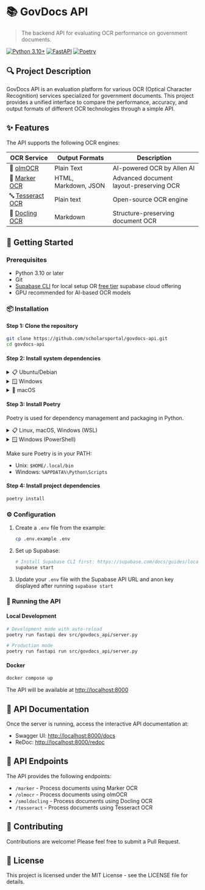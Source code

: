 # 📚 GovDocs API

> The backend API for evaluating OCR performance on government documents.

[![Python 3.10+](https://img.shields.io/badge/Python-3.10+-blue.svg)](https://www.python.org/downloads/)
[![FastAPI](https://img.shields.io/badge/FastAPI-0.103.1-009688.svg)](https://fastapi.tiangolo.com)
[![Poetry](https://img.shields.io/badge/Poetry-1.6.1-4B8BBE.svg)](https://python-poetry.org/)

## 🔍 Project Description

GovDocs API is an evaluation platform for various OCR (Optical Character Recognition) services specialized for government documents. This project provides a unified interface to compare the performance, accuracy, and output formats of different OCR technologies through a simple API.

## ✨ Features

The API supports the following OCR engines:

| OCR Service | Output Formats | Description |
|-------------|----------------|-------------|
| 🧠 [olmOCR](https://github.com/allenai/olmocr) | Plain Text | AI-powered OCR by Allen AI |
| 📝 [Marker OCR](https://github.com/VikParuchuri/marker) | HTML, Markdown, JSON | Advanced document layout-preserving OCR |
| 🔤 [Tesseract OCR](https://github.com/tesseract-ocr/tesseract) | Plain text | Open-source OCR engine |
| 📄 [Docling OCR](https://huggingface.co/ds4sd/SmolDocling-256M-preview) | Markdown | Structure-preserving document OCR |

## 🚀 Getting Started

### Prerequisites

- Python 3.10 or later
- Git
- [Supabase CLI](https://supabase.com/docs/guides/local-development/cli/getting-started) for local setup OR [free tier](https://supabase.com/pricing) supabase cloud offering
- GPU recommended for AI-based OCR models

### 📦 Installation

#### Step 1: Clone the repository

```bash
git clone https://github.com/scholarsportal/govdocs-api.git
cd govdocs-api
```

#### Step 2: Install system dependencies

<details>
<summary>📋 Ubuntu/Debian</summary>

```bash
sudo apt-get update
sudo apt-get install -y \
    poppler-utils \
    tesseract-ocr \
    ttf-mscorefonts-installer \
    msttcorefonts \
    fonts-crosextra-caladea \
    fonts-crosextra-carlito \
    gsfonts \
    lcdf-typetools
```
</details>

<details>
<summary>🪟 Windows</summary>

1. **Install Poppler**:
   - Download [Release-24.08.0-0.zip](https://github.com/oschwartz10612/poppler-windows/releases/tag/v24.08.0-0)
   - Extract to `C:\poppler\`
   - Add `C:\poppler\bin` to your system PATH

2. **Install Tesseract OCR**:
   - Follow instructions at [UB-Mannheim/tesseract](https://github.com/UB-Mannheim/tesseract/wiki)
   - Add Tesseract to your system PATH
</details>

<details>
<summary>🍎 macOS</summary>

```bash
brew install poppler tesseract
```
</details>

#### Step 3: Install Poetry

Poetry is used for dependency management and packaging in Python.

<details>
<summary>📋 Linux, macOS, Windows (WSL)</summary>

```bash
curl -sSL https://install.python-poetry.org | python3 -
```
</details>

<details>
<summary>🪟 Windows (PowerShell)</summary>

```powershell
(Invoke-WebRequest -Uri https://install.python-poetry.org -UseBasicParsing).Content | py -
```
If you installed Python through the Microsoft Store, use `python` instead of `py`.
</details>

Make sure Poetry is in your PATH:
- Unix: `$HOME/.local/bin`
- Windows: `%APPDATA%\Python\Scripts`

#### Step 4: Install project dependencies

```bash
poetry install
```

### ⚙️ Configuration

1. Create a `.env` file from the example:
   ```bash
   cp .env.example .env
   ```

2. Set up Supabase:
   ```bash
   # Install Supabase CLI first: https://supabase.com/docs/guides/local-development/cli/getting-started
   supabase start
   ```

3. Update your `.env` file with the Supabase API URL and anon key displayed after running `supabase start`

### 🚀 Running the API

#### Local Development

```bash
# Development mode with auto-reload
poetry run fastapi dev src/govdocs_api/server.py

# Production mode
poetry run fastapi run src/govdocs_api/server.py
```

#### Docker

```bash
docker compose up
```

The API will be available at [http://localhost:8000](http://localhost:8000)

## 📖 API Documentation

Once the server is running, access the interactive API documentation at:

- Swagger UI: [http://localhost:8000/docs](http://localhost:8000/docs)
- ReDoc: [http://localhost:8000/redoc](http://localhost:8000/redoc)

## 🔄 API Endpoints

The API provides the following endpoints:

- `/marker` - Process documents using Marker OCR
- `/olmocr` - Process documents using olmOCR
- `/smoldocling` - Process documents using Docling OCR
- `/tesseract` - Process documents using Tesseract OCR

## 🤝 Contributing

Contributions are welcome! Please feel free to submit a Pull Request.

## 📄 License

This project is licensed under the MIT License - see the LICENSE file for details.
